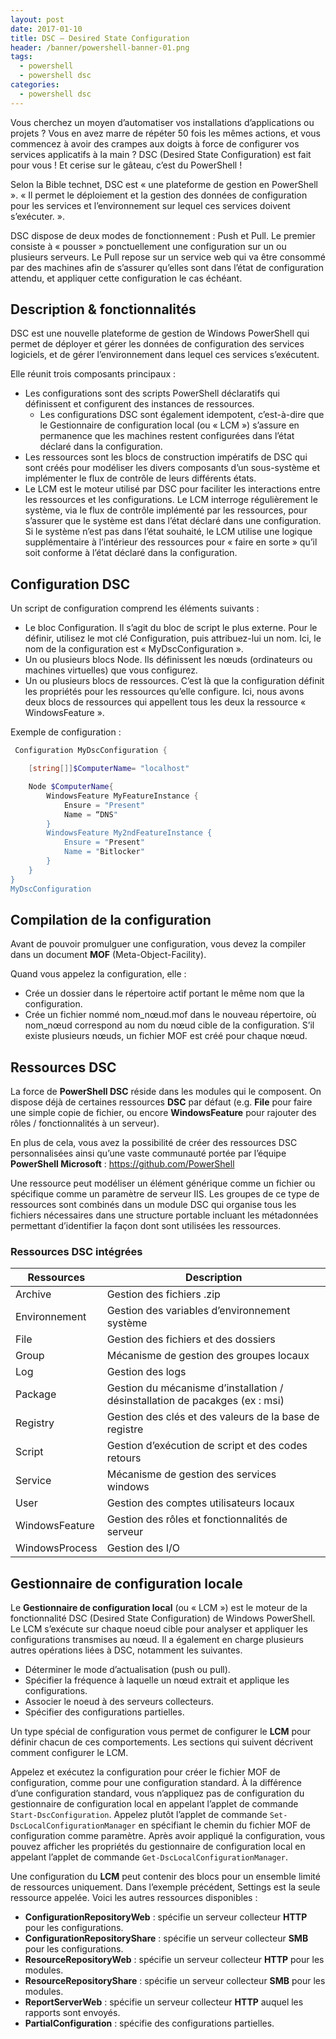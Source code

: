 ```yaml
---
layout: post
date: 2017-01-10
title: DSC – Desired State Configuration
header: /banner/powershell-banner-01.png
tags:
  - powershell
  - powershell dsc
categories:
  - powershell dsc
---
```


Vous cherchez un moyen d’automatiser vos installations d’applications ou projets ? Vous en avez marre de répéter 50 fois les mêmes actions, et vous commencez à avoir des crampes aux doigts à force de configurer vos services applicatifs à la main ? DSC (Desired State Configuration) est fait pour vous ! Et cerise sur le gâteau, c’est du PowerShell !

Selon la Bible technet, DSC est « une plateforme de gestion en PowerShell ». « Il permet le déploiement et la gestion des données de configuration pour les services et l’environnement sur lequel ces services doivent s’exécuter. ».

<!--more-->

DSC dispose de deux modes de fonctionnement : Push et Pull. Le premier consiste à « pousser » ponctuellement une configuration sur un ou plusieurs serveurs. Le Pull repose sur un service web qui va être consommé par des machines afin de s’assurer qu’elles sont dans l’état de configuration attendu, et appliquer cette configuration le cas échéant.

## Description & fonctionnalités

DSC est une nouvelle plateforme de gestion de Windows PowerShell qui permet de déployer et gérer les données de configuration des services logiciels, et de gérer l’environnement dans lequel ces services s’exécutent.

Elle réunit trois composants principaux :

* Les configurations sont des scripts PowerShell déclaratifs qui définissent et configurent des instances de ressources.
  * Les configurations DSC sont également idempotent, c’est-à-dire que le Gestionnaire de configuration local (ou « LCM ») s’assure en permanence que les machines restent configurées dans l’état déclaré dans la configuration.
* Les ressources sont les blocs de construction impératifs de DSC qui sont créés pour modéliser les divers composants d’un sous-système et implémenter le flux de contrôle de leurs différents états.
* Le LCM est le moteur utilisé par DSC pour faciliter les interactions entre les ressources et les configurations. Le LCM interroge régulièrement le système, via le flux de contrôle implémenté par les ressources, pour s’assurer que le système est dans l’état déclaré dans une configuration. Si le système n’est pas dans l’état souhaité, le LCM utilise une logique supplémentaire à l’intérieur des ressources pour « faire en sorte » qu’il soit conforme à l’état déclaré dans la configuration.

## Configuration DSC

Un script de configuration comprend les éléments suivants :

* Le bloc Configuration. Il s’agit du bloc de script le plus externe. Pour le définir, utilisez le mot clé Configuration, puis attribuez-lui un nom. Ici, le nom de la configuration est « MyDscConfiguration ».
* Un ou plusieurs blocs Node. Ils définissent les nœuds (ordinateurs ou machines virtuelles) que vous configurez.
* Un ou plusieurs blocs de ressources. C’est là que la configuration définit les propriétés pour les ressources qu’elle configure. Ici, nous avons deux blocs de ressources qui appellent tous les deux la ressource « WindowsFeature ».

Exemple de configuration :

```powershell
 Configuration MyDscConfiguration {

    [string[]]$ComputerName= "localhost"

    Node $ComputerName{
        WindowsFeature MyFeatureInstance {
            Ensure = "Present"
            Name = “DNS"
        }
        WindowsFeature My2ndFeatureInstance {
            Ensure = "Present"
            Name = "Bitlocker"
        }
    }
}
MyDscConfiguration
```

## Compilation de la configuration

Avant de pouvoir promulguer une configuration, vous devez la compiler dans un document **MOF** (Meta-Object-Facility).

Quand vous appelez la configuration, elle :

* Crée un dossier dans le répertoire actif portant le même nom que la configuration.
* Crée un fichier nommé nom_nœud.mof dans le nouveau répertoire, où nom_nœud correspond au nom du nœud cible de la configuration. S’il existe plusieurs nœuds, un fichier MOF est créé pour chaque nœud.

## Ressources DSC

La force de **PowerShell DSC** réside dans les modules qui le composent. On dispose déjà de certaines ressources **DSC** par défaut (e.g. **File** pour faire une simple copie de fichier, ou encore **WindowsFeature** pour rajouter des rôles / fonctionnalités à un serveur).

En plus de cela, vous avez la possibilité de créer des ressources DSC personnalisées ainsi qu’une vaste communauté portée par l’équipe **PowerShell Microsoft** : https://github.com/PowerShell

Une ressource peut modéliser un élément générique comme un fichier ou spécifique comme un paramètre de serveur IIS. Les groupes de ce type de ressources sont combinés dans un module DSC qui organise tous les fichiers nécessaires dans une structure portable incluant les métadonnées permettant d’identifier la façon dont sont utilisées les ressources.

### Ressources DSC intégrées

| Ressources     | Description                                                                   |
| -------------- | ----------------------------------------------------------------------------- |
| Archive        | Gestion des fichiers .zip                                                     |
| Environnement  | Gestion des variables d’environnement système                                |
| File           | Gestion des fichiers et des dossiers                                          |
| Group          | Mécanisme de gestion des groupes locaux                                       |
| Log            | Gestion des logs                                                              |
| Package        | Gestion du mécanisme d’installation / désinstallation de pacakges (ex : msi) |
| Registry       | Gestion des clés et des valeurs de la base de registre                        |
| Script         | Gestion d’exécution de script et des codes retours                           |
| Service        | Mécanisme de gestion des services windows                                     |
| User           | Gestion des comptes utilisateurs locaux                                       |
| WindowsFeature | Gestion des rôles et fonctionnalités de serveur                               |
| WindowsProcess | Gestion des I/O                                                               |

## Gestionnaire de configuration locale

Le **Gestionnaire de configuration local** (ou « LCM ») est le moteur de la fonctionnalité DSC (Desired State Configuration) de Windows PowerShell. Le LCM s’exécute sur chaque noeud cible pour analyser et appliquer les configurations transmises au nœud. Il a également en charge plusieurs autres opérations liées à DSC, notamment les suivantes.

* Déterminer le mode d’actualisation (push ou pull).
* Spécifier la fréquence à laquelle un nœud extrait et applique les configurations.
* Associer le noeud à des serveurs collecteurs.
* Spécifier des configurations partielles.

Un type spécial de configuration vous permet de configurer le **LCM** pour définir chacun de ces comportements. Les sections qui suivent décrivent comment configurer le LCM.

Appelez et exécutez la configuration pour créer le fichier MOF de configuration, comme pour une configuration standard. À la différence d’une configuration standard, vous n’appliquez pas de configuration du gestionnaire de configuration local en appelant l’applet de commande ```Start-DscConfiguration```. Appelez plutôt l’applet de commande ```Set-DscLocalConfigurationManager``` en spécifiant le chemin du fichier MOF de configuration comme paramètre. Après avoir appliqué la configuration, vous pouvez afficher les propriétés du gestionnaire de configuration local en appelant l’applet de commande ```Get-DscLocalConfigurationManager```.

Une configuration du **LCM** peut contenir des blocs pour un ensemble limité de ressources uniquement. Dans l’exemple précédent, Settings est la seule ressource appelée. Voici les autres ressources disponibles :

* **ConfigurationRepositoryWeb** : spécifie un serveur collecteur **HTTP** pour les configurations.
* **ConfigurationRepositoryShare** : spécifie un serveur collecteur **SMB** pour les configurations.
* **ResourceRepositoryWeb** : spécifie un serveur collecteur **HTTP** pour les modules.
* **ResourceRepositoryShare** : spécifie un serveur collecteur **SMB** pour les modules.
* **ReportServerWeb** : spécifie un serveur collecteur **HTTP** auquel les rapports sont envoyés.
* **PartialConfiguration** : spécifie des configurations partielles.
